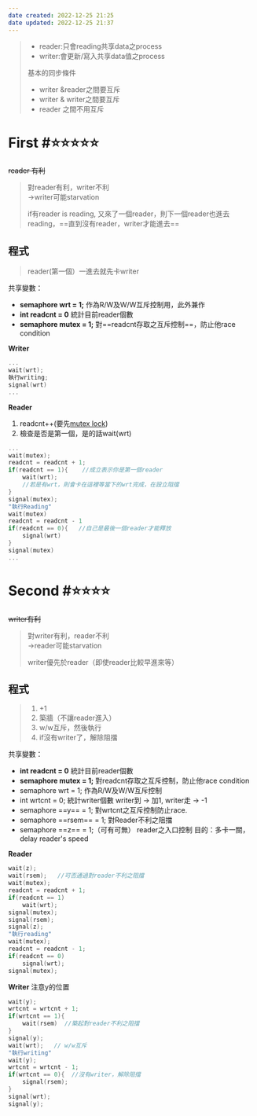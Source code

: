 ```yaml
---
date created: 2022-12-25 21:25
date updated: 2022-12-25 21:37
---
```


> - reader:只會reading共享data之process
> - writer:會更新/寫入共享data值之process
>
> 基本的同步條件
>
> - writer &reader之間要互斥
> - writer & writer之間要互斥
> - reader 之間不用互斥

# First #⭐️⭐️⭐️⭐️⭐️

~~reader 有利~~

> 對reader有利，writer不利\
> ->writer可能starvation
>
> if有reader is reading, 又來了一個reader，則下一個reader也進去reading，==直到沒有reader，writer才能進去==

## 程式

> reader(第一個）一進去就先卡writer

共享變數：

- **semaphore wrt = 1;**
  作為R/W及W/W互斥控制用，此外兼作
- **int readcnt = 0**
  統計目前reader個數
- **semaphore mutex = 1;**
  對==readcnt存取之互斥控制==，防止他race condition

**Writer**

```C
...
wait(wrt);
執行writing;
signal(wrt)
...
```

**Reader**

1. readcnt++(要先[mutex lock](mutex%20lock.md))
2. 檢查是否是第一個，是的話wait(wrt)

```C
...
wait(mutex);
readcnt = readcnt + 1;
if(readcnt == 1){    //成立表示你是第一個reader
	wait(wrt);   
	//若是有wrt，則會卡在這裡等當下的wrt完成，在設立阻擋
}
signal(mutex);
"執行Reading"
wait(mutex)
readcnt = readcnt - 1
if(readcnt == 0){   //自己是最後一個reader才能釋放
	signal(wrt)
}
signal(mutex)
...
```

# Second #⭐️⭐️⭐️⭐️ 

~~writer有利~~

> 對writer有利，reader不利\
> ->reader可能starvation
>
> writer優先於reader（即使reader比較早進來等）

## 程式

> 1. +1
> 2. 築牆（不讓reader進入）
> 3. w/w互斥，然後執行
> 4. if沒有writer了，解除阻擋

共享變數：

- **int readcnt = 0**
  統計目前reader個數
- **semaphore mutex = 1;**
  對readcnt存取之互斥控制，防止他race condition
- semaphore wrt = 1;
  作為R/W及W/W互斥控制
- int wrtcnt = 0;
  統計writer個數
  writer到 -> 加1, writer走 -> -1
- semaphore ==y== = 1;
  對wrtcnt之互斥控制防止race.
- semaphore ==rsem== = 1;
  對Reader不利之阻擋
- semaphore ==z== = 1;（可有可無）
  reader之入口控制
  目的：多卡一關，delay reader's speed

**Reader**

```C
wait(z);
wait(rsem);   //可否通過對reader不利之阻擋
wait(mutex);
readcnt = readcnt + 1;
if(readcnt == 1)
	wait(wrt);
signal(mutex);
signal(rsem);
signal(z);
"執行reading"
wait(mutex);
readcnt = readcnt - 1;
if(readcnt == 0)
	signal(wrt);
signal(mutex);
```

**Writer**
注意y的位置

```C
wait(y);
wrtcnt = wrtcnt + 1;
if(wrtcnt == 1){
	wait(rsem)  //築起對reader不利之阻擋
}
signal(y);
wait(wrt);   // w/w互斥
"執行writing"
wait(y);
wrtcnt = wrtcnt - 1;
if(wrtcnt == 0){  //沒有writer，解除阻擋
	signal(rsem);
}
signal(wrt);
signal(y);
```
